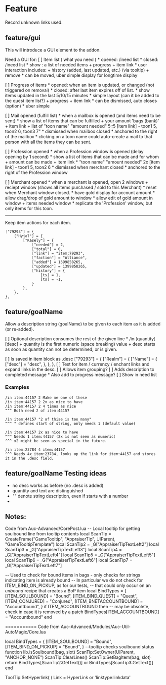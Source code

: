 # Feature

Record unknown links used.



## feature/gui
This will introduce a GUI element to the addon.

Need a GUI for:
[ ] Item list ( what you need )
	* opened: /ineed list
	* closed: /ineed list
	* show  : a list of needed items
	    + progress
	    + item link
	* user interaction includes:
		+ history (added, last updated, etc.) (via tooltip)
		+ remove
	* can be moved, uber simple display for longtime display

[ ] Progress of items
	* opened: when an item is updated, or changed (not triggered on removal)
	* closed: after last item expires off of list.
	* show items updated in the last 5/10/15 minutes
	* simple layout (can it be added to the quest item list?)
		+ progress
		+ item link
	* can be dismissed, auto closes (option)
	* uber simple

[ ] Mail opened (fulfill list)
	* when a mailbox is opened (and items need to be sent)
	* show a list of items that can be fulfilled
		+ your amount 'bags (bank)'
		+ item link
		+ list of "toon name" "amount needed"
		5::5 [item link] - toon1 5, toon2 6, toon3 7"
	* dismissed when mailbox closed
	* anchored to the right of the mailbox
	* clicking on a toon name could auto-create a mail to that person with all the items they can be sent.


[ ] Profession opened
	* when a Profession window is opened (delay opening by 1 second)
	* show a list of items that can be made and for whom
		+ amount can be made
		+ item link
			* "toon name" "amount needed"
			2x [item link] - toon1 5, toon2 6
	* dismissed when merchant closed
	* anchored to the right of the Profession window

[ ] Merchant opened
	* when a merchant is opened, open 2 windows
		+ reciept window (shows all items purchased / sold to this Merchant)
			* reset when Merchant window closed.
			* have gold display for account amount
			* allow drag/drop of gold amount to window
			* allow edit of gold amount in window
		+ items needed window
			* replicate the 'Profession' window, but only items for this toon.


-----
Keep item actions for each item.

	["79293"] = {
		["Hyjal"] = {
			["Kasely"] = {
				["needed"] = 2,
				["total"] = 0,
				["link"] = "item:79293",
				["faction"] = "Alliance",
				["added"] = 1399858265,
				["updated"] = 1399858265,
				["history"] = {
					[ts] = 1,
					[ts] = -1,
				}
			},
		},
	},

## feature/goalName
Allow a description string (goalName) to be given to each item as it is added (or re-added).

[ ] Optional description consumes the rest of the given line
	* /in <link> [quantity] [desc]
		+ quantity is the first numeric (space breaking) value
		+ desc starts as soon as quantity can not be determined, or is given.

[ ] Is saved in item block as .desc
	["79293"] = {
		["Realm"] = {
			["Name"] = {
				["desc"] = "desc",
			},
		},
	},
[ ] Test for item / currency / enchant links and expand links in the desc.
[ ] Allows item grouping?
[ ] Adds description to completed message
	* Also add to progress message?
[ ] Show in need list



### Examples
	/in item:44157 2 Make me one of these
	/in item:44157 2 2x as nice to have
	/in item:44157 2 4 times as nice
	^^^ Both need 2 of item:44157

	/in item:44157 "2 of thise is too many"
	^^^ " defines start of string, only needs 1 (default value)

	/in item:44157 2x as nice to have
	^^^ Needs 1 item:44157 (2x is not seen as numeric)
	^^^ x2 might be seen as special in the future.

	/in item:23784 4 item:44157
	^^^ Needs 4x item:23784, looks up the link for item:44157 and stores it in the .desc field.


## feature/goalName Testing ideas

* no desc works as before (no .desc is added)
* quantity and text are distinguished
* "" denote string description, even if starts with a number
*



## Notes:

Code from Auc-Advanced/CorePost.lua
-- Local tooltip for getting soulbound line from tooltip contents
local ScanTip = CreateFrame("GameTooltip", "AppraiserTip", UIParent, "GameTooltipTemplate")
local ScanTip2 = _G["AppraiserTipTextLeft2"]
local ScanTip3 = _G["AppraiserTipTextLeft3"]
local ScanTip4 = _G["AppraiserTipTextLeft4"]
local ScanTip5 = _G["AppraiserTipTextLeft5"]
local ScanTip6 = _G["AppraiserTipTextLeft6"]
local ScanTip7 = _G["AppraiserTipTextLeft7"]


-- Used to check for bound items in bags - only checks for strings indicating item is already bound
-- In particular we do not check for ITEM_BIND_ON_PICKUP, as for our tests,
-- that could only occur on an *unbound* recipe that creates a BoP item
local BindTypes = {
	[ITEM_SOULBOUND] = "Bound",
	[ITEM_BIND_QUEST] = "Quest",
	[ITEM_CONJURED] = "Conjured",
	[ITEM_BNETACCOUNTBOUND] = "Accountbound",
}
if ITEM_ACCOUNTBOUND then
	-- may be obsolete, check in case it is removed by a patch
	BindTypes[ITEM_ACCOUNTBOUND] = "Accountbound"
end

===========
Code from Auc-Advanced/Modules/Auc-Util-AutoMagic/Core.lua

local BindTypes = {
	[ITEM_SOULBOUND] = "Bound",
	[ITEM_BIND_ON_PICKUP] = "Bound",
}
--tooltip checks soulbound status
function lib.isSoulbound(bag, slot)
	ScanTip:SetOwner(UIParent, "ANCHOR_NONE")
	ScanTip:ClearLines()
	ScanTip:SetBagItem(bag, slot)
	return BindTypes[ScanTip2:GetText()] or BindTypes[ScanTip3:GetText()]
end

ToolTip:SetHyperlink( <Link> )
	Link = HyperLink or 'linktype:linkdata'